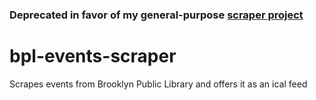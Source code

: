 ### Deprecated in favor of my general-purpose [scraper project](https://github.com/werdnanoslen/scrape-to-ical/blob/main/calendars/BPL.ics)

# bpl-events-scraper
Scrapes events from Brooklyn Public Library and offers it as an ical feed
